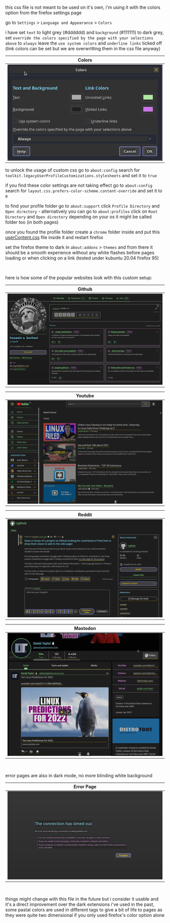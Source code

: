 this css file is not meant to be used on it's own, i'm using it with the colors option from the firefox settings page

go to `Settings` > `Language and Appearance` > `Colors`

i have set `text` to light grey (#dddddd) and `background` (#111111) to dark grey, set `override the colors specified by the page with your selections above` to `always`
leave the `use system colors` and `underline links` ticked off (link colors can be set but we are overwritting them in the css file anyway)

| Colors |
|---|
| ![colors](colors.png)|

to unlock the usage of custom css go to `about:config` search for `toolkit.legacyUserProfileCustomizations.stylesheets` and set it to `true`

if you find these color settings are not taking effect go to `about:config` search for `layout.css.prefers-color-scheme.content-override` and set it to `0`

to find your profile folder go to `about:support` click `Profile Directory` and `Open directory` - alternatively you can go to `about:profiles` click on `Root Directory` and `Open directory` depending on your os it might be called folder too (in both pages)

once you found the profile folder create a `chrome` folder inside and put this [userContent.css](https://raw.githubusercontent.com/junguler/firefox-dark-userContent.css/main/userContent.css) file inside it and restart firefox

set the firefox theme to dark in `about:addons` > `themes` and from there it should be a smooth experience without any white flashes before pages loading or when clicking on a link (tested under kubuntu 20.04 firefox 95)

<br>

here is how some of the popular websites look with this custom setup:

| Github |
|---|
| ![github](github.png) |

| Youtube |
|---|
| ![youtube](youtube.png) |

| Reddit |
|---|
| ![reddit](reddit.png) |

| Mastodon |
|---|
| ![mastodon](mastodon.png) |

<br>

error pages are also in dark mode, no more blinding white background

| Error Page |
|---|
| ![error](error.png)|

<br>

things might change with this file in the future but i consider it usable and it's a direct improvement over the dark extensions i've used in the past, some pastal colors are used in different tags to give a bit of life to pages as they were quite two dimensional if you only used firefox's color option alone

